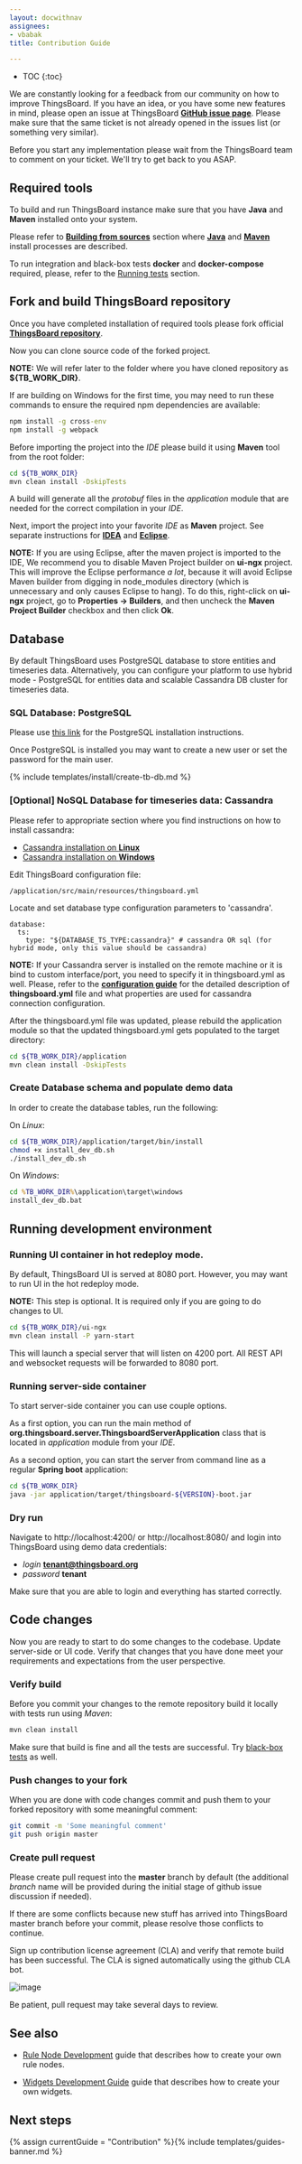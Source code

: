 ```yaml
---
layout: docwithnav
assignees:
- vbabak
title: Contribution Guide

---
```


* TOC
{:toc}

We are constantly looking for a feedback from our community on how to improve ThingsBoard.
If you have an idea, or you have some new features in mind, please open an issue at ThingsBoard [**GitHub issue page**](https://github.com/thingsboard/thingsboard/issues).
Please make sure that the same ticket is not already opened in the issues list (or something very similar).

Before you start any implementation please wait from the ThingsBoard team to comment on your ticket. We'll try to get back to you ASAP.

## Required tools

To build and run ThingsBoard instance make sure that you have **Java** and **Maven** installed onto your system.

Please refer to [**Building from sources**](/docs/user-guide/install/building-from-source) section where [**Java**](/docs/user-guide/install/building-from-source/#java) and [**Maven**](/docs/user-guide/install/building-from-source/#maven) install processes are described.

To run integration and black-box tests **docker** and **docker-compose** required, please, refer to the [Running tests](/docs/user-guide/install/building-from-source/#tips-and-tricks) section.

## Fork and build ThingsBoard repository

Once you have completed installation of required tools please fork official [**ThingsBoard repository**](https://github.com/thingsboard/thingsboard).

Now you can clone source code of the forked project. 

**NOTE:** We will refer later to the folder where you have cloned repository as **${TB_WORK_DIR}**.

If are building on Windows for the first time, you may need to run these commands to ensure the required npm dependencies are available: 
```bat 
npm install -g cross-env 
npm install -g webpack 
``` 

Before importing the project into the *IDE* please build it using **Maven** tool from the root folder:

```bash
cd ${TB_WORK_DIR}
mvn clean install -DskipTests
```

A build will generate all the *protobuf* files in the *application* module that are needed for the correct compilation in your *IDE*.

Next, import the project into your favorite *IDE* as **Maven** project. 
See separate instructions for [**IDEA**](https://www.jetbrains.com/help/idea/2016.3/importing-project-from-maven-model.html) and [**Eclipse**](https://www.baeldung.com/maven-import-eclipse).   

**NOTE:** If you are using Eclipse, after the maven project is imported to the IDE, We recommend you to disable Maven Project builder on **ui-ngx** project. This will improve the Eclipse performance *a lot*, because it will avoid Eclipse Maven builder from digging in node_modules directory (which is unnecessary and only causes Eclipse to hang). To do this, right-click on **ui-ngx** project, go to **Properties -> Builders**, and then uncheck the **Maven Project Builder** checkbox and then click **Ok**.

## Database

By default ThingsBoard uses PostgreSQL database to store entities and timeseries data.
Alternatively, you can configure your platform to use hybrid mode - PostgreSQL for entities data and scalable Cassandra DB cluster for timeseries data. 

### SQL Database: PostgreSQL

Please use [this link](https://wiki.postgresql.org/wiki/Detailed_installation_guides) for the PostgreSQL installation instructions.

Once PostgreSQL is installed you may want to create a new user or set the password for the main user.

{% include templates/install/create-tb-db.md %}


### [Optional] NoSQL Database for timeseries data: Cassandra

Please refer to appropriate section where you find instructions on how to install cassandra:

 - [Cassandra installation on **Linux**](/docs/user-guide/install/linux/#cassandra)
 - [Cassandra installation on **Windows**](/docs/user-guide/install/windows/#cassandra)

Edit ThingsBoard configuration file: 

```text
/application/src/main/resources/thingsboard.yml
```

Locate and set database type configuration parameters to 'cassandra'.
 
```text
database:
  ts:
    type: "${DATABASE_TS_TYPE:cassandra}" # cassandra OR sql (for hybrid mode, only this value should be cassandra)
```

**NOTE:** If your Cassandra server is installed on the remote machine or it is bind to custom interface/port, you need to specify it in thingsboard.yml as well.
Please, refer to the [**configuration guide**](/docs/user-guide/install/config/) for the detailed description of **thingsboard.yml** file and what properties are used for cassandra connection configuration.

After the thingsboard.yml file was updated, please rebuild the application module so that the updated thingsboard.yml gets populated to the target directory:

```bash
cd ${TB_WORK_DIR}/application
mvn clean install -DskipTests
```

### Create Database schema and populate demo data

In order to create the database tables, run the following:

On *Linux*:

```bash
cd ${TB_WORK_DIR}/application/target/bin/install
chmod +x install_dev_db.sh
./install_dev_db.sh
```

On *Windows*:

```bat
cd %TB_WORK_DIR%\application\target\windows
install_dev_db.bat
```

## Running development environment

### Running UI container in hot redeploy mode.

By default, ThingsBoard UI is served at 8080 port. However, you may want to run UI in the hot redeploy mode.

**NOTE:** This step is optional. It is required only if you are going to do changes to UI.

```bash
cd ${TB_WORK_DIR}/ui-ngx
mvn clean install -P yarn-start
```

This will launch a special server that will listen on 4200 port. All REST API and websocket requests will be forwarded to 8080 port.

### Running server-side container

To start server-side container you can use couple options.

As a first option, you can run the main method of **org.thingsboard.server.ThingsboardServerApplication** class that is located in *application* module from your *IDE*.

As a second option, you can start the server from command line as a regular **Spring boot** application:

```bash
cd ${TB_WORK_DIR}
java -jar application/target/thingsboard-${VERSION}-boot.jar
```

### Dry run

Navigate to http://localhost:4200/ or http://localhost:8080/ and login into ThingsBoard using demo data credentials:

 - *login* **tenant@thingsboard.org**
 - *password* **tenant**

Make sure that you are able to login and everything has started correctly.

## Code changes

Now you are ready to start to do some changes to the codebase.
Update server-side or UI code.
Verify that changes that you have done meet your requirements and expectations from the user perspective.

### Verify build

Before you commit your changes to the remote repository build it locally with tests run using *Maven*:

```bash
mvn clean install
```

Make sure that build is fine and all the tests are successful. Try [black-box tests](https://github.com/thingsboard/thingsboard/tree/master/msa/black-box-tests) as well.

### Push changes to your fork

When you are done with code changes commit and push them to your forked repository with some meaningful comment:

```bash
git commit -m 'Some meaningful comment'
git push origin master
```

### Create pull request

Please create pull request into the **master** branch by default (the additional *branch* name will be provided during the initial stage of github issue discussion if needed).

If there are some conflicts because new stuff has arrived into ThingsBoard master branch before your commit, please resolve those conflicts to continue.

Sign up contribution license agreement (CLA) and verify that remote build has been successful. The CLA is signed automatically using the github CLA bot.
 
 ![image](https://img.thingsboard.io/user-guide/pr_cla.png)

Be patient, pull request may take several days to review.



## See also

- [Rule Node Development](/docs/user-guide/contribution/rule-node-development/) guide that describes how to create your own rule nodes.

- [Widgets Development Guide](/docs/user-guide/contribution/widgets-development/) guide that describes how to create your own widgets.

## Next steps

{% assign currentGuide = "Contribution" %}{% include templates/guides-banner.md %}
